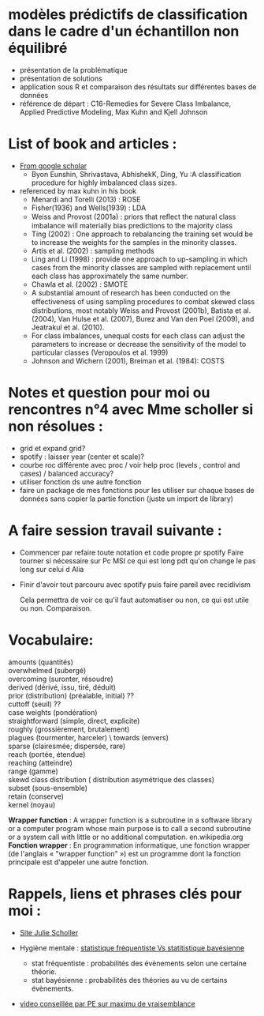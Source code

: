 #  modèles prédictifs de classification dans le cadre d'un échantillon non équilibré
  * présentation de la problématique
  * présentation de solutions
  * application sous R et comparaison des résultats sur différentes bases de données
  * référence de départ : C16-Remedies for Severe Class Imbalance, Applied Predictive Modeling, 
    Max Kuhn and Kjell Johnson 

# List of book and articles : 

- [From google scholar](https://scholar.google.fr/scholar?hl=en&as_sdt=0%2C5&q=imbalanced+class+classification+problem&btnG=)
  - Byon Eunshin, Shrivastava, AbhishekK, Ding, Yu :A classification procedure for highly imbalanced class sizes.
- referenced by max kuhn in his book  
  - Menardi and Torelli (2013) : ROSE
  - Fisher(1936) and Wells(1939) : LDA
  - Weiss and Provost (2001a) :  priors that reﬂect the natural class imbalance will materially bias
  predictions to the majority class
  - Ting (2002) : One approach to rebalancing the training set would be to increase the
  weights for the samples in the minority classes. 
  - Artis et al. (2002) : sampling methods
  - Ling and Li (1998) : provide one approach to up-sampling in which cases
  from the minority classes are sampled with replacement until each class has approximately the same number.
  - Chawla et al. (2002) : SMOTE
  - A substantial amount of research has been conducted on the eﬀectiveness of using sampling procedures to combat skewed class distributions, most notably Weiss and Provost (2001b), Batista et al. (2004), Van Hulse et al. (2007), Burez and Van den Poel (2009), and Jeatrakul et al. (2010).
  -  For class imbalances, unequal costs for each class can adjust the parameters to increase or decrease the sensitivity of the model to particular classes (Veropoulos et al. 1999)
  - Johnson and Wichern (2001),  Breiman et al. (1984): COSTS

# Notes et question pour moi ou rencontres n°4 avec Mme scholler si non résolues : 

- grid et expand grid?
- spotify : laisser year (center et scale)?
- courbe roc différente avec proc / voir help proc (levels , control and cases) / balanced accuracy?
- utiliser fonction ds une autre fonction
- faire un package de mes fonctions pour les utiliser sur chaque bases de données sans copier la partie fonction (juste un import de library)

# A faire session travail suivante : 

- Commencer par refaire toute notation et code propre pr spotify
  Faire tourner si nécessaire sur Pc MSI ce qui est long pdt qu'on change le pas long sur celui d Alia
- Finir d'avoir tout parcouru avec spotify puis faire pareil avec recidivism

  Cela permettra de voir ce qu'il faut automatiser ou non, ce qui est utile ou non. Comparaison. 


# Vocabulaire:
amounts (quantités) \
overwhelmed (subergé) \
overcoming (suronter, résoudre) \
derived (dérivé, issu, tiré, déduit) \
prior (distribution) (préalable, initial) ?? \
cuttoff (seuil) ?? \
case weights (pondération) \
straightforward (simple, direct, explicite) \
roughly (grossièrement, brutalement) \
plagues (tourmenter, harceler) \ 
towards (envers) \
sparse (clairesmée; dispersée, rare) \
reach (portée, étendue) \
reaching (atteindre) \
range (gamme) \
skewd class distribution ( distribution asymétrique des classes) \
subset (sous-ensemble) \
retain (conserve) \
kernel (noyau)

**Wrapper function** : A wrapper function is a subroutine in a software library or a computer program whose main purpose is to call a second subroutine or a system call with little or no additional computation. en.wikipedia.org
**Fonction wrapper** : En programmation informatique, une fonction wrapper (de l'anglais « "wrapper function" ») est un programme dont la fonction principale est d'appeler une autre fonction. 

# Rappels, liens et phrases clés pour moi :

- [Site Julie Scholler](https://juliescholler.gitlab.io/)

- Hygiène mentale : [statistique fréquentiste Vs statitistique bayésienne](https://www.youtube.com/watch?v=x-2uVNze56s&t=1221s) 
    - stat fréquentiste : probabilités des évènements selon une certaine théorie.
    - stat bayésienne : probabilités des théories au vu de certains évènements.

- [video conseillée par PE sur maximu de vraisemblance](https://www.youtube.com/watch?v=VOIhswqFWVc) 
